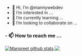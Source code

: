 - 👋 Hi, I’m @mannywebdev
- 👀 I’m interested in ...
- 🌱 I’m currently learning ...
- 💞️ I’m looking to collaborate on ...
<h3> - 📫 How to reach me ...</h3>

<!---
mannywebdev/mannywebdev is a ✨ special ✨ repository because its `README.md` (this file) appears on your GitHub profile.
You can click the Preview link to take a look at your changes.
--->



<a href="https://github.com/mannywebdev/github-readme-stats">
    <img align="center" src="https://github-readme-stats.vercel.app/api?username=mannywebdev&show_icons=true&include_all_commits=true&theme=vue" alt="Manpreet github stats" />
  </a>
  <a href="https://github.com/mannywebdev/github-readme-stats">
    <img align="center" src="https://github-readme-stats.vercel.app/api/top-langs/?username=mannywebdev&layout=compact&theme=vue"/>
  </a>

